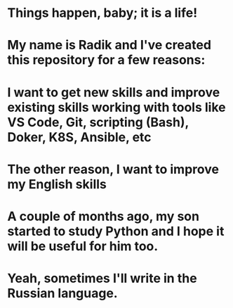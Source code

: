 # Things happen, baby; it is a life!

# My name is Radik and I've created this repository for a few reasons:
# I want to get new skills and improve existing skills working with tools like VS Code, Git, scripting (Bash), Doker, K8S, Ansible, etc
# The other reason, I want to improve my English skills
# A couple of months ago, my son started to study Python and I hope it will be useful for him too.
# Yeah, sometimes I'll write in the Russian language.